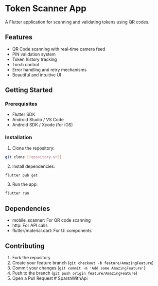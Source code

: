 # Token Scanner App

A Flutter application for scanning and validating tokens using QR codes.

## Features

- QR Code scanning with real-time camera feed
- PIN validation system
- Token history tracking
- Torch control
- Error handling and retry mechanisms
- Beautiful and intuitive UI

## Getting Started

### Prerequisites

- Flutter SDK
- Android Studio / VS Code
- Android SDK / Xcode (for iOS)

### Installation

1. Clone the repository:
```bash
git clone [repository-url]
```

2. Install dependencies:
```bash
flutter pub get
```

3. Run the app:
```bash
flutter run
```

## Dependencies

- mobile_scanner: For QR code scanning
- http: For API calls
- flutter/material.dart: For UI components

## Contributing

1. Fork the repository
2. Create your feature branch (`git checkout -b feature/AmazingFeature`)
3. Commit your changes (`git commit -m 'Add some AmazingFeature'`)
4. Push to the branch (`git push origin feature/AmazingFeature`)
5. Open a Pull Request
#   S p a r s h W i t h A p i  
 